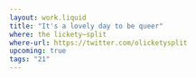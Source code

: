```yaml
---
layout: work.liquid
title: "It's a lovely day to be queer"
where: the lickety~split
where-url: https://twitter.com/olicketysplit
upcoming: true
tags: "21"
---
```

